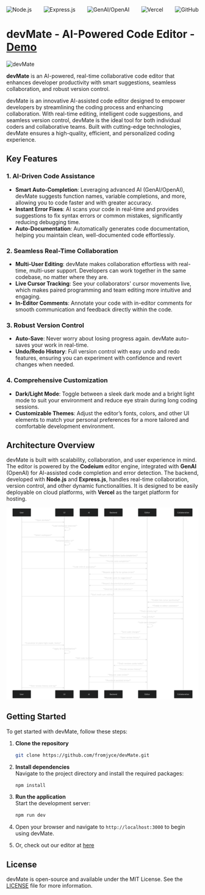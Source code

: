 <div style="display: flex; justify-content: space-between; align-items: center;">
  <img src="https://img.shields.io/badge/Node.js-339933?style=for-the-badge&logo=node.js&logoColor=white" alt="Node.js"/>
  <img src="https://img.shields.io/badge/Express.js-000000?style=for-the-badge&logo=express&logoColor=white" alt="Express.js"/>
  <img src="https://img.shields.io/badge/OpenAI-ff4b3d?style=for-the-badge&logo=openai&logoColor=white" alt="GenAI/OpenAI"/>
  <img src="https://img.shields.io/badge/Vercel-000000?style=for-the-badge&logo=vercel&logoColor=white" alt="Vercel"/>
  <img src="https://img.shields.io/badge/GitHub-181717?style=for-the-badge&logo=github&logoColor=white" alt="GitHub"/>
</div>


# devMate - AI-Powered Code Editor - [Demo](https://drive.google.com/file/d/17rB88iWQo4LkGcYv-Uex1PeSzrxgvMZA/view?usp=drive_link)

<p align="left">
  <img src="frontend/app/favicon.ico" alt="devMate" width="100"/>
</p>
<p align="left">
  <strong>devMate</strong> is an AI-powered, real-time collaborative code editor that enhances developer productivity with smart suggestions, seamless collaboration, and robust version control.
</p>


devMate is an innovative AI-assisted code editor designed to empower developers by streamlining the coding process and enhancing collaboration. With real-time editing, intelligent code suggestions, and seamless version control, devMate is the ideal tool for both individual coders and collaborative teams. Built with cutting-edge technologies, devMate ensures a high-quality, efficient, and personalized coding experience.

## Key Features

### **1. AI-Driven Code Assistance**  
- **Smart Auto-Completion**: Leveraging advanced AI (GenAI/OpenAI), devMate suggests function names, variable completions, and more, allowing you to code faster and with greater accuracy.
- **Instant Error Fixes**: AI scans your code in real-time and provides suggestions to fix syntax errors or common mistakes, significantly reducing debugging time.
- **Auto-Documentation**: Automatically generates code documentation, helping you maintain clean, well-documented code effortlessly.

### **2. Seamless Real-Time Collaboration**  
- **Multi-User Editing**: devMate makes collaboration effortless with real-time, multi-user support. Developers can work together in the same codebase, no matter where they are.
- **Live Cursor Tracking**: See your collaborators' cursor movements live, which makes paired programming and team editing more intuitive and engaging.
- **In-Editor Comments**: Annotate your code with in-editor comments for smooth communication and feedback directly within the code.

### **3. Robust Version Control**  
- **Auto-Save**: Never worry about losing progress again. devMate auto-saves your work in real-time.
- **Undo/Redo History**: Full version control with easy undo and redo features, ensuring you can experiment with confidence and revert changes when needed.

### **4. Comprehensive Customization**  
- **Dark/Light Mode**: Toggle between a sleek dark mode and a bright light mode to suit your environment and reduce eye strain during long coding sessions.
- **Customizable Themes**: Adjust the editor’s fonts, colors, and other UI elements to match your personal preferences for a more tailored and comfortable development environment.

## Architecture Overview

devMate is built with scalability, collaboration, and user experience in mind. The editor is powered by the **Codeium** editor engine, integrated with **GenAI** (OpenAI) for AI-assisted code completion and error detection. The backend, developed with **Node.js** and **Express.js**, handles real-time collaboration, version control, and other dynamic functionalities. It is designed to be easily deployable on cloud platforms, with **Vercel** as the target platform for hosting.

![alt text](image-1.png)

## Getting Started

To get started with devMate, follow these steps:

1. **Clone the repository**  
   ```bash
   git clone https://github.com/fromjyce/devMate.git
   ```

2. **Install dependencies**  
   Navigate to the project directory and install the required packages:
   ```bash
   npm install
   ```

3. **Run the application**  
   Start the development server:
   ```bash
   npm run dev
   ```

4. Open your browser and navigate to `http://localhost:3000` to begin using devMate.

5. Or, check out our editor at [here](https://shorturl.at/LOD9o)


## License

devMate is open-source and available under the MIT License. See the [LICENSE](LICENSE) file for more information.
